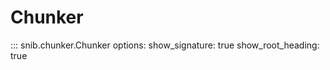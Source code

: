 # Chunker

::: snib.chunker.Chunker
    options:
        show_signature: true
        show_root_heading: true
